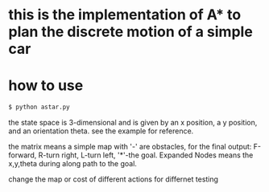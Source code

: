 # this is the implementation of A* to plan the discrete motion of a simple car

# how to use

```sh
$ python astar.py
```

the state space is 3-dimensional and is given by an x position, a y position, and an orientation theta. see the example for reference.

the matrix means a simple map with '-' are obstacles, for the final output: F-forward, R-turn right, L-turn left, '*'-the goal. Expanded Nodes means the x,y,theta during along path to the goal.

change the map or cost of different actions for differnet testing
